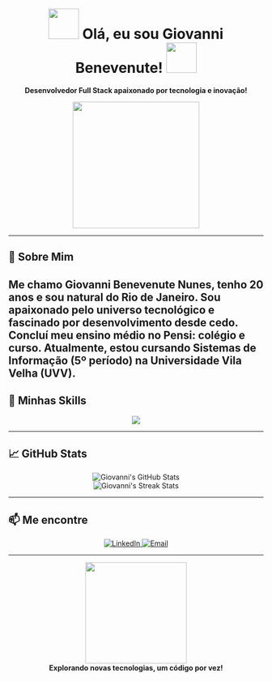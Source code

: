<h1 align="center">
  <img src="https://raw.githubusercontent.com/PokeAPI/sprites/master/sprites/pokemon/25.png" width="60px" />
  Olá, eu sou Giovanni Benevenute!
  <img src="https://raw.githubusercontent.com/PokeAPI/sprites/master/sprites/pokemon/4.png" width="60px" />
</h1>

<p align="center">
  <b>Desenvolvedor Full Stack apaixonado por tecnologia e inovação!</b>
</p>

<p align="center">
  <img src="https://i.pinimg.com/736x/89/a3/69/89a3690ad28c1d79837b4aaa8d176321.jpg" width="250px" />
</p>

---

## 🌟 Sobre Mim

Me chamo Giovanni Benevenute Nunes, tenho 20 anos e sou natural do Rio de Janeiro. Sou apaixonado pelo universo tecnológico e fascinado por desenvolvimento desde cedo. Concluí meu ensino médio no Pensi: colégio e curso. Atualmente, estou cursando Sistemas de Informação (5º período) na Universidade Vila Velha (UVV). 
---

## 🚀 Minhas Skills

<p align="center">
  <img src="https://skillicons.dev/icons?i=html,css,js,react,nodejs,angular,python,mongodb,git" />
</p>

---

## 📈 GitHub Stats

<p align="center">
  <img src="https://github-readme-stats.vercel.app/api?username=GioBenNun&show_icons=true&theme=radical&icon_color=FFCB05&text_color=FFFFFF&bg_color=EF5350&title_color=FFCB05" alt="Giovanni's GitHub Stats" />
  <br>
  <img src="https://streak-stats.demolab.com?user=SEU_USUARIO&theme=pokemon&border_radius=10" alt="Giovanni's Streak Stats" />
</p>

---

## 📫 Me encontre

<p align="center">
<a href="https://www.linkedin.com/in/giovanni-benevenute-8b4243277/" target="_blank">
  <img src="https://img.shields.io/badge/-LinkedIn-blue?style=flat-square&logo=linkedin&logoColor=white" alt="LinkedIn">
</a>

<a href="mailto:benevenute.contato@gmail.com" target="_blank">
  <img src="https://img.shields.io/badge/-Email-red?style=flat-square&logo=gmail&logoColor=white" alt="Email">
</a>
</p>

---

<p align="center">
  <img src="https://i.pinimg.com/originals/b9/f4/e2/b9f4e2745f4d751efce77237c5cdb5e0.gif" width="200px" />
  <br>
  <b>Explorando novas tecnologias, um código por vez!</b>
</p>
